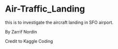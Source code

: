 # Air-Traffic_Landing
this is to investigate the aircraft landing in SFO airport.

By Zarrif Nordin

Credit to Kaggle Coding
